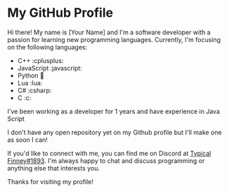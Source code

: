 # My GitHub Profile

Hi there! My name is [Your Name] and I'm a software developer with a passion for learning new programming languages. Currently, I'm focusing on the following languages:

- C++ :cplusplus:
- JavaScript :javascript:
- Python :snake:
- Lua :lua:
- C# :csharp:
- C :c:

I've been working as a developer for 1 years and have experience in Java Script

I don't have any open repository yet on my Github profile but I'll make one as soon I can!

If you'd like to connect with me, you can find me on Discord at [Typical Finney#1893](https://discordapp.com/). I'm always happy to chat and discuss programming or anything else that interests you.

Thanks for visiting my profile!
